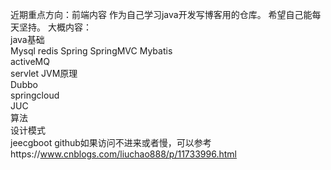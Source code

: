 近期重点方向：前端内容
作为自己学习java开发写博客用的仓库。
希望自己能每天坚持。
大概内容：   
java基础  
Mysql 
redis 
Spring 
SpringMVC 
Mybatis  
activeMQ  
servlet
JVM原理  
Dubbo  
springcloud  
JUC  
算法  
设计模式  
jeecgboot
github如果访问不进来或者慢，可以参考https://www.cnblogs.com/liuchao888/p/11733996.html  
